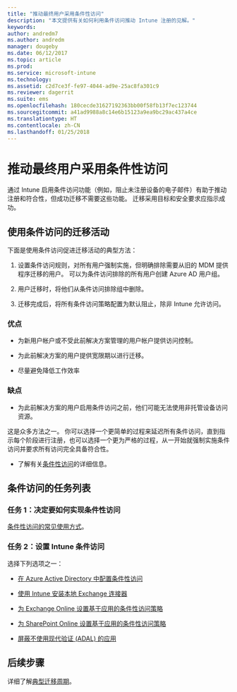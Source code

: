 ```yaml
---
title: "推动最终用户采用条件性访问"
description: "本文提供有关如何利用条件访问推动 Intune 注册的见解。"
keywords: 
author: andredm7
ms.author: andredm
manager: dougeby
ms.date: 06/12/2017
ms.topic: article
ms.prod: 
ms.service: microsoft-intune
ms.technology: 
ms.assetid: c2d7ce3f-fe97-4044-ad9e-25ac8fa301c9
ms.reviewer: dagerrit
ms.suite: ems
ms.openlocfilehash: 180cecde31627192363bb00f58fb13f7ec123744
ms.sourcegitcommit: a41ad9988a8c14e6b15123a9ea9bc29ac437a4ce
ms.translationtype: HT
ms.contentlocale: zh-CN
ms.lasthandoff: 01/25/2018
---
```

# <a name="drive-end-user-adoption-with-conditional-access"></a>推动最终用户采用条件性访问

通过 Intune 启用条件访问功能（例如，阻止未注册设备的电子邮件）有助于推动注册和符合性，但成功迁移不需要这些功能。 迁移采用目标和安全要求应指示成功。

## <a name="migration-campaign-with-conditional-access"></a>使用条件访问的迁移活动

下面是使用条件访问促进迁移活动的典型方法：

1.  设置条件访问规则，对所有用户强制实施，但明确排除需要从旧的 MDM 提供程序迁移的用户。 可以为条件访问排除的所有用户创建 Azure AD 用户组。

2.  用户迁移时，将他们从条件访问排除组中删除。

3.  迁移完成后，将所有条件访问策略配置为默认阻止，除非 Intune 允许访问。

### <a name="advantages"></a>优点

-   为新用户帐户或不受此前解决方案管理的用户帐户提供访问控制。

-   为此前解决方案的用户提供宽限期以进行迁移。

-   尽量避免降低工作效率

### <a name="disadvantages"></a>缺点

-   为此前解决方案的用户启用条件访问之前，他们可能无法使用非托管设备访问资源。


这是众多方法之一。 你可以选择一个更简单的过程来延迟所有条件访问，直到指示每个阶段进行注册，也可以选择一个更为严格的过程，从一开始就强制实施条件访问并要求所有访问完全具备符合性。

-   了解有关[条件性访问](conditional-access.md)的详细信息。

## <a name="task-list-for-conditional-access"></a>条件访问的任务列表

### <a name="task-1-decide-how-you-are-going-to-implement-conditional-access"></a>任务 1：决定要如何实现条件性访问

[条件性访问的常见使用方式](conditional-access-intune-common-ways-use.md)。

### <a name="task-2-set-up-intune-conditional-access"></a>任务 2：设置 Intune 条件访问

选择下列选项之一：

-   [在 Azure Active Directory 中配置条件性访问](https://docs.microsoft.com/azure/active-directory/active-directory-conditional-access-azure-portal)

-   [使用 Intune 安装本地 Exchange 连接器](exchange-connector-install.md)

-   [为 Exchange Online 设置基于应用的条件性访问策略](app-based-conditional-access-intune-create.md)

-   [为 SharePoint Online 设置基于应用的条件性访问策略](app-based-conditional-access-intune-create.md)

-   [屏蔽不使用现代验证 (ADAL) 的应用](app-modern-authentication-block.md)

## <a name="next-steps"></a>后续步骤

详细了解[典型迁移周期](migration-guide-cycle.md)。
